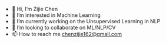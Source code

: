 - 👋 Hi, I’m Zijie Chen
- 👀 I’m interested in Machine Learning
- 🌱 I’m currently working on the Unsupervised Learning in NLP
- 💞️ I’m looking to collaborate on ML/NLP/CV
- 📫 How to reach me chenzijie162@gmail.com

<!---
zjchen77/zjchen77 is a ✨ special ✨ repository because its `README.md` (this file) appears on your GitHub profile.
You can click the Preview link to take a look at your changes.
--->
